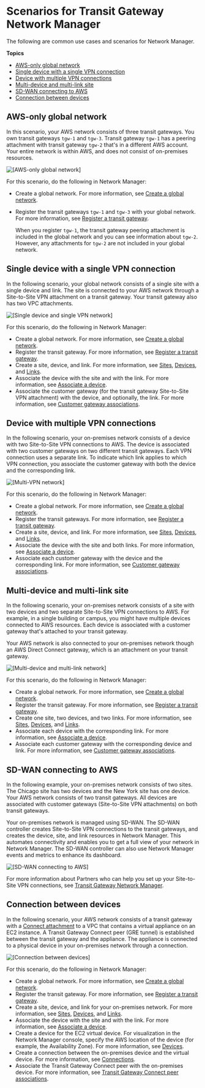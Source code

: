 # Scenarios for Transit Gateway Network Manager<a name="network-manager-scenarios"></a>

The following are common use cases and scenarios for Network Manager\.

**Topics**
+ [AWS\-only global network](#scenario-aws-only-global-network)
+ [Single device with a single VPN connection](#scenario-one-device-one-vpn)
+ [Device with multiple VPN connections](#scenario-device-multiple-vpns)
+ [Multi\-device and multi\-link site](#scenario-multi-device-site)
+ [SD\-WAN connecting to AWS](#scenario-wan-to-aws)
+ [Connection between devices](#scenario-tgw-connect)

## AWS\-only global network<a name="scenario-aws-only-global-network"></a>

In this scenario, your AWS network consists of three transit gateways\. You own transit gateways `tgw-1` and `tgw-3`\. Transit gateway `tgw-1` has a peering attachment with transit gateway `tgw-2` that's in a different AWS account\. Your entire network is within AWS, and does not consist of on\-premises resources\.

![\[AWS-only global network\]](http://docs.aws.amazon.com/vpc/latest/tgw/images/nm-aws-only.png)

For this scenario, do the following in Network Manager:
+ Create a global network\. For more information, see [Create a global network](global-networks.md#global-networks-creating)\.
+ Register the transit gateways `tgw-1` and `tgw-3` with your global network\. For more information, see [Register a transit gateway](tgw-registrations.md#register-tgw)\. 

  When you register `tgw-1`, the transit gateway peering attachment is included in the global network and you can see information about `tgw-2`\. However, any attachments for `tgw-2` are not included in your global network\.

## Single device with a single VPN connection<a name="scenario-one-device-one-vpn"></a>

In the following scenario, your global network consists of a single site with a single device and link\. The site is connected to your AWS network through a Site\-to\-Site VPN attachment on a transit gateway\. Your transit gateway also has two VPC attachments\.

![\[Single device and single VPN network\]](http://docs.aws.amazon.com/vpc/latest/tgw/images/nm-single-device-single-vpn.png)

For this scenario, do the following in Network Manager:
+ Create a global network\. For more information, see [Create a global network](global-networks.md#global-networks-creating)\.
+ Register the transit gateway\. For more information, see [Register a transit gateway](tgw-registrations.md#register-tgw)\.
+ Create a site, device, and link\. For more information, see [Sites](sites.md), [Devices](devices.md), and [Links](links.md)\.
+ Associate the device with the site and with the link\. For more information, see [Associate a device](devices.md#device-associations)\.
+ Associate the customer gateway \(for the transit gateway Site\-to\-Site VPN attachment\) with the device, and optionally, the link\. For more information, see [Customer gateway associations](cgw-association.md)\.

## Device with multiple VPN connections<a name="scenario-device-multiple-vpns"></a>

In the following scenario, your on\-premises network consists of a device with two Site\-to\-Site VPN connections to AWS\. The device is associated with two customer gateways on two different transit gateways\. Each VPN connection uses a separate link\. To indicate which link applies to which VPN connection, you associate the customer gateway with both the device and the corresponding link\.

![\[Multi-VPN network\]](http://docs.aws.amazon.com/vpc/latest/tgw/images/nm-device-multiple-vpn.png)

For this scenario, do the following in Network Manager:
+ Create a global network\. For more information, see [Create a global network](global-networks.md#global-networks-creating)\.
+ Register the transit gateways\. For more information, see [Register a transit gateway](tgw-registrations.md#register-tgw)\.
+ Create a site, device, and link\. For more information, see [Sites](sites.md), [Devices](devices.md), and [Links](links.md)\.
+ Associate the device with the site and both links\. For more information, see [Associate a device](devices.md#device-associations)\.
+ Associate each customer gateway with the device and the corresponding link\. For more information, see [Customer gateway associations](cgw-association.md)\.

## Multi\-device and multi\-link site<a name="scenario-multi-device-site"></a>

In the following scenario, your on\-premises network consists of a site with two devices and two separate Site\-to\-Site VPN connections to AWS\. For example, in a single building or campus, you might have multiple devices connected to AWS resources\. Each device is associated with a customer gateway that's attached to your transit gateway\.

Your AWS network is also connected to your on\-premises network though an AWS Direct Connect gateway, which is an attachment on your transit gateway\.

![\[Multi-device and multi-link network\]](http://docs.aws.amazon.com/vpc/latest/tgw/images/nm-multi-device-site.png)

For this scenario, do the following in Network Manager:
+ Create a global network\. For more information, see [Create a global network](global-networks.md#global-networks-creating)\.
+ Register the transit gateway\. For more information, see [Register a transit gateway](tgw-registrations.md#register-tgw)\.
+ Create one site, two devices, and two links\. For more information, see [Sites](sites.md), [Devices](devices.md), and [Links](links.md)\.
+ Associate each device with the corresponding link\. For more information, see [Associate a device](devices.md#device-associations)\.
+ Associate each customer gateway with the corresponding device and link\. For more information, see [Customer gateway associations](cgw-association.md)\.

## SD\-WAN connecting to AWS<a name="scenario-wan-to-aws"></a>

In the following example, your on\-premises network consists of two sites\. The Chicago site has two devices and the New York site has one device\. Your AWS network consists of two transit gateways\. All devices are associated with customer gateways \(Site\-to\-Site VPN attachments\) on both transit gateways\.

Your on\-premises network is managed using SD\-WAN\. The SD\-WAN controller creates Site\-to\-Site VPN connections to the transit gateways, and creates the device, site, and link resources in Network Manager\. This automates connectivity and enables you to get a full view of your network in Network Manager\. The SD\-WAN controller can also use Network Manager events and metrics to enhance its dashboard\. 

![\[SD-WAN connecting to AWS\]](http://docs.aws.amazon.com/vpc/latest/tgw/images/nm-sd-wan-aws.png)

For more information about Partners who can help you set up your Site\-to\-Site VPN connections, see [Transit Gateway Network Manager](https://aws.amazon.com/transit-gateway/network-manager)\.

## Connection between devices<a name="scenario-tgw-connect"></a>

In the following scenario, your AWS network consists of a transit gateway with a [Connect attachment](tgw-connect.md) to a VPC that contains a virtual appliance on an EC2 instance\. A Transit Gateway Connect peer \(GRE tunnel\) is established between the transit gateway and the appliance\. The appliance is connected to a physical device in your on\-premises network through a connection\.

![\[Connection between devices\]](http://docs.aws.amazon.com/vpc/latest/tgw/images/nm-tgw-connect.png)

For this scenario, do the following in Network Manager:
+ Create a global network\. For more information, see [Create a global network](global-networks.md#global-networks-creating)\.
+ Register the transit gateway\. For more information, see [Register a transit gateway](tgw-registrations.md#register-tgw)\.
+ Create a site, device, and link for your on\-premises network\. For more information, see [Sites](sites.md), [Devices](devices.md), and [Links](links.md)\.
+ Associate the device with the site and with the link\. For more information, see [Associate a device](devices.md#device-associations)\.
+ Create a device for the EC2 virtual device\. For visualization in the Network Manager console, specify the AWS location of the device \(for example, the Availability Zone\)\. For more information, see [Devices](devices.md)\.
+ Create a connection between the on\-premises device and the virtual device\. For more information, see [Connections](device-connections.md)\.
+ Associate the Transit Gateway Connect peer with the on\-premises device\. For more information, see [Transit Gateway Connect peer associations](connect-peer-association.md)\.